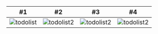 
| #1 | #2  | #3  | #4 |
| ------- | --- | --- | -- |
| ![todolist](https://s4.uupload.ir/files/screenshot_2021-12-14-11-01-15-758_com.kosar.todo_list_sk8x.jpg) | ![todolist2](https://s4.uupload.ir/files/screenshot_2021-12-14-11-01-27-142_com.kosar.todo_list_t117.jpg) | ![todolist2](https://s4.uupload.ir/files/screenshot_2021-12-14-11-01-34-924_com.kosar.todo_list_0sx.jpg) | ![todolist2](https://s4.uupload.ir/files/screenshot_2021-12-14-11-01-47-701_com.kosar.todo_list_7bbt.jpg) |
